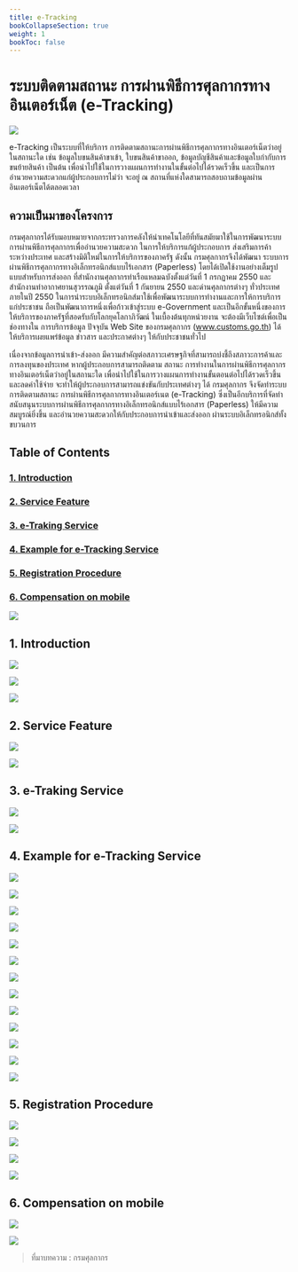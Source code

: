 ```yaml
---
title: e-Tracking
bookCollapseSection: true
weight: 1
bookToc: false
---
```

ระบบติดตามสถานะ การผ่านพิธีการศุลกากรทางอินเตอร์เน็ต (e-Tracking)
=====

![](https://github.com/ecs-support/knowledge-center/raw/master/img/e-tracking/e-trackingjpg_Page1.jpg)

e-Tracking เป็นระบบที่ให้บริการ การติดตามสถานะการผ่านพิธีการศุลกากรทางอินเตอร์เน็ตว่าอยู่ในสถานะใด เช่น ข้อมูลใบขนสินค้าขาเข้า, ใบขนสินค้าขาออก, ข้อมูลบัญชีสินค้าและข้อมูลใบกำกับการขนย้ายสินค้า เป็นต้น เพื่อนำไปใช้ในการวางแผนการทำงานในขั้นต่อไปได้รวดเร็วขึ้น และเป็นการอำนวยความสะดวกแก่ผู้ประกอบการไม่ว่า จะอยู่ ณ สถานที่แห่งใดสามารถสอบถามข้อมูลผ่านอินเตอร์เน็ตได้ตลอดเวลา

## ความเป็นมาของโครงการ

กรมศุลกากรได้รับมอบหมายจากกระทรวงการคลังให้นำเทคโนโลยีที่ทันสมัยมาใช้ในการพัฒนาระบบการผ่านพิธีการศุลกากรเพื่ออำนวยความสะดวก ในการให้บริการแก้ผู้ประกอบการ ส่งเสริมการค้าระหว่างประเทศ และสร้างมิติใหม่ในการให้บริการของภาครัฐ ดังนั้น กรมศุลกากรจึงได้พัฒนา ระบบการผ่านพิธีการศุลกากรทางอิเล็กทรอนิกส์แบบไร้เอกสาร (Paperless) โดยได้เปิดใช้งานอย่างเต็มรูปแบบสำหรับการส่งออก ที่สำนักงานศุลกากรท่าเรือแหลมฉบังตั้งแต่วันที่ 1 กรกฏาคม 2550 และสำนักงานท่าอากาศยานสุวรรณภูมิ ตั้งแต่วันที่ 1 กันยายน 2550 และด่านศุลกากรต่างๆ ทั่วประเทศ ภายในปี 2550 ในการนำระบบอิเล็กทรอนิกส์มาใช้เพื่อพัฒนาระบบการทำงานและการให้การบริการแก่ประชาชน ถือเป็นพัฒนาการหนึ่งเพื่อก้าวเข้าสู่ระบบ e-Government และเป็นอีกขั้นหนึ่งของการให้บริการของภาครัฐที่สอดรับกับโลกยุคโลกาภิวัฒน์ ในเบื้องต้นทุกหน่วยงาน จะต้องมีเว็บไซต์เพื่อเป็นช่องทางใน การบริการข้อมูล ปัจจุบัน Web Site ของกรมศุลกากร (www.customs.go.th) ได้ให้บริการเผยแพร่ข้อมูล ข่าวสาร และประกาศต่างๆ ให้กับประชาชนทั่วไป

เนื่องจากข้อมูลการนำเข้า-ส่งออก มีความสำคัญต่อสภาวะเศรษฐกิจที่สามารถบ่งชี้ถึงสภาวะการค้าและการลงทุนของประเทศ หากผู้ประกอบการสามารถติดตาม สถานะ การทำงานในการผ่านพิธีการศุลกากรทางอินเตอร์เน็ตว่าอยู่ในสถานะใด เพื่อนำไปใช้ในการวางแผนการทำงานขั้นตอนต่อไปได้รวดเร็วขึ้น และลดค่าใช้จ่าย จะทำให้ผู้ประกอบการสามารถแข่งขันกับประเทศต่างๆ ได้ กรมศุลกากร จึงจัดทำระบบการติดตามสถานะ การผ่านพิธีการศุลกากรทางอินเตอร์เนต (e-Tracking) ซึ่งเป็นอีกบริการที่จัดทำสนับสนุนระบบการผ่านพิธีการศุลกากรทางอิเล็กทรอนิกส์แบบไร้เอกสาร (Paperless) ให้มีความสมบูรณ์ยิ่งขึ้น และอำนวยความสะดวกให้กับประกอบการนำเข้าและส่งออก ผ่านระบบอิเล็กทรอนิกส์ทั้งขบวนการ

## Table of Contents
### [1. Introduction](#1-introduction)
### [2. Service Feature](#2-service-feature)
### [3. e-Traking Service](#3-e-traking-service)
### [4. Example for e-Tracking Service](#4-example-for-e-tracking-service)
### [5. Registration Procedure](#5-registration-procedure)
### [6. Compensation on mobile](#6-compensation-on-mobile)



![](https://github.com/ecs-support/knowledge-center/raw/master/img/e-tracking/e-trackingjpg_Page2.jpg)

## 1. Introduction

![](https://github.com/ecs-support/knowledge-center/raw/master/img/e-tracking/e-trackingjpg_Page3.jpg)

![](https://github.com/ecs-support/knowledge-center/raw/master/img/e-tracking/e-trackingjpg_Page4.jpg)

![](https://github.com/ecs-support/knowledge-center/raw/master/img/e-tracking/e-trackingjpg_Page5.jpg)

## 2. Service Feature

![](https://github.com/ecs-support/knowledge-center/raw/master/img/e-tracking/e-trackingjpg_Page6.jpg)

![](https://github.com/ecs-support/knowledge-center/raw/master/img/e-tracking/e-trackingjpg_Page7.jpg)

## 3. e-Traking Service

![](https://github.com/ecs-support/knowledge-center/raw/master/img/e-tracking/e-trackingjpg_Page8.jpg)

![](https://github.com/ecs-support/knowledge-center/raw/master/img/e-tracking/e-trackingjpg_Page9.jpg)

## 4. Example for e-Tracking Service

![](https://github.com/ecs-support/knowledge-center/raw/master/img/e-tracking/e-trackingjpg_Page10.jpg)

![](https://github.com/ecs-support/knowledge-center/raw/master/img/e-tracking/e-trackingjpg_Page11.jpg)

![](https://github.com/ecs-support/knowledge-center/raw/master/img/e-tracking/e-trackingjpg_Page12.jpg)

![](https://github.com/ecs-support/knowledge-center/raw/master/img/e-tracking/e-trackingjpg_Page13.jpg)

![](https://github.com/ecs-support/knowledge-center/raw/master/img/e-tracking/e-trackingjpg_Page14.jpg)

![](https://github.com/ecs-support/knowledge-center/raw/master/img/e-tracking/e-trackingjpg_Page15.jpg)

![](https://github.com/ecs-support/knowledge-center/raw/master/img/e-tracking/e-trackingjpg_Page16.jpg)

![](https://github.com/ecs-support/knowledge-center/raw/master/img/e-tracking/e-trackingjpg_Page17.jpg)

![](https://github.com/ecs-support/knowledge-center/raw/master/img/e-tracking/e-trackingjpg_Page18.jpg)

![](https://github.com/ecs-support/knowledge-center/raw/master/img/e-tracking/e-trackingjpg_Page19.jpg)

![](https://github.com/ecs-support/knowledge-center/raw/master/img/e-tracking/e-trackingjpg_Page20.jpg)

![](https://github.com/ecs-support/knowledge-center/raw/master/img/e-tracking/e-trackingjpg_Page21.jpg)

![](https://github.com/ecs-support/knowledge-center/raw/master/img/e-tracking/e-trackingjpg_Page22.jpg)

## 5. Registration Procedure

![](https://github.com/ecs-support/knowledge-center/raw/master/img/e-tracking/e-trackingjpg_Page23.jpg)


![](https://github.com/ecs-support/knowledge-center/raw/master/img/e-tracking/e-trackingjpg_Page24.jpg)


![](https://github.com/ecs-support/knowledge-center/raw/master/img/e-tracking/e-trackingjpg_Page25.jpg)


![](https://github.com/ecs-support/knowledge-center/raw/master/img/e-tracking/e-trackingjpg_Page26.jpg)

## 6. Compensation on mobile

![](https://github.com/ecs-support/knowledge-center/raw/master/img/e-tracking/e-trackingjpg_Page27.jpg)

![](https://github.com/ecs-support/knowledge-center/raw/master/img/e-tracking/e-trackingjpg_Page28.jpg)



> ที่มาบทความ : กรมศุลกากร